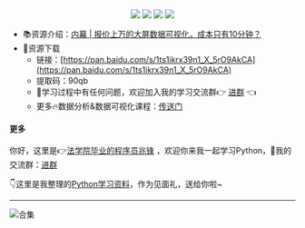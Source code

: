 <div align="center">
    <a href="https://github.com/zhaofeng092/python_auto_office"> <img src="https://badgen.net/badge/Github/%E7%A8%8B%E5%BA%8F%E5%91%98?icon=github&color=red"></a>
    <a href="http://t.cn/A6Gkrbzw"> <img src="https://badgen.net/badge/follow/%E5%85%AC%E4%BC%97%E5%8F%B7?icon=rss&color=green"></a>
    <a href="https://space.bilibili.com/259649365"> <img src="https://badgen.net/badge/pick/B%E7%AB%99?icon=dependabot&color=blue"></a>
    <a href="https://mp.weixin.qq.com/s/CadAaJUTUlXmTxJAjFUfPQ"> <img src="https://badgen.net/badge/join/%E4%BA%A4%E6%B5%81%E7%BE%A4?icon=atom&color=yellow"></a>
</div>



- 📚资源介绍：[内幕 \| 报价上万的大屏数据可视化，成本只有10分钟？](https://www.bilibili.com/video/BV1Kz4y1r76w)
- 🚀资源下载
  - 链接：[https://pan.baidu.com/s/1ts1ikrx39n1_X_5rO9AkCA](https://pan.baidu.com/s/1ts1ikrx39n1_X_5rO9AkCA)
  - 提取码：90qb
  - 🚸学习过程中有任何问题，欢迎加入我的学习交流群👉 [进群](https://mp.weixin.qq.com/s/oLSUxE1RwTFK5iJFb-jFgQ) 👈
  - 更多🔥数据分析&数据可视化课程：[传送门](https://mp.weixin.qq.com/s/rJVy8DLIdqdyjMPY1SHpag)




#### 更多


你好，这里是👉[法学院毕业的程序员兆锋](https://mp.weixin.qq.com/s/UrJ5PkRWYydaajGetUqFYQ) ，欢迎你来我一起学习Python，🚸我的交流群：[进群](https://mp.weixin.qq.com/s/oLSUxE1RwTFK5iJFb-jFgQ) 

👇这里是我整理的[Python学习资料](https://mp.weixin.qq.com/s/2LiIoxPl2SwPHWVxP6UaJQ)，作为见面礼，送给你啦~

------





![合集](https://img-blog.csdnimg.cn/20210303170458567.jpg?x-oss-process=image/watermark,type_ZmFuZ3poZW5naGVpdGk,shadow_10,text_aHR0cHM6Ly9ibG9nLmNzZG4ubmV0L3dlaXhpbl80MjMyMTUxNw==,size_16,color_FFFFFF,t_70#pic_center)
